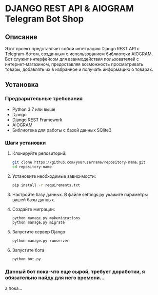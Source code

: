 # DJANGO REST API & AIOGRAM Telegram Bot Shop

## Описание

Этот проект представляет собой интеграцию Django REST API с Telegram-ботом, созданным с использованием библиотеки AIOGRAM. Бот служит интерфейсом для взаимодействия пользователей с интернет-магазином, предоставляя возможность просматривать товары, добавлять их в избранное и получать информацию о товарах.

## Установка

### Предварительные требования

- Python 3.7 или выше
- Django
- Django REST Framework
- AIOGRAM
- Библиотека для работы с базой данных SQlite3

### Шаги установки

1. Клонируйте репозиторий:
   ```bash
   git clone https://github.com/yourusername/repository-name.git
   cd repository-name


2. Установите необходимые зависимости:
    ```bash
    pip install -r requirements.txt

3. Настройте базу данных. В файле settings.py укажите параметры вашей базы данных.

4. Создайте миграции:
    ```bash
    python manage.py makemigrations
    python manage.py migrate

5. Запустите сервер Django
    ```bash
    python manage.py runserver

6. Запустите бота
    ```bash
    python bot.py

### Данный бот пока-что еще сырой, требует доработки, я обязательно найду для него времени...
а пока...

